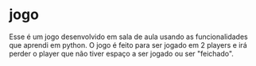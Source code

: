 # jogo
Esse é um jogo desenvolvido em sala de aula usando as funcionalidades que aprendi em python.
O jogo é feito para ser jogado em 2 players e irá perder o player que não tiver espaço a ser jogado ou ser "feichado".
